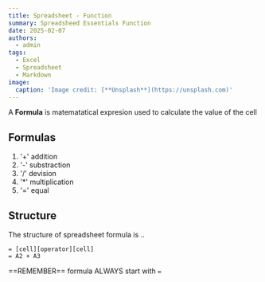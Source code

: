```yaml
---
title: Spreadsheet - Function
summary: Spreadsheed Essentials Function
date: 2025-02-07
authors:
  - admin
tags:
  - Excel
  - Spreadsheet
  - Markdown
image:
  caption: 'Image credit: [**Unsplash**](https://unsplash.com)'
---
```


A **Formula** is matematatical expresion used to calculate the value of the cell 


## Formulas

1. '+' addition
2. '-' substraction
3. '/' devision
4. '*' multiplication
5. '=' equal


## Structure
The structure of spreadsheet formula is ..
```
= [cell][operator][cell]
= A2 + A3
```

==REMEMBER==
formula ALWAYS start with `=`


